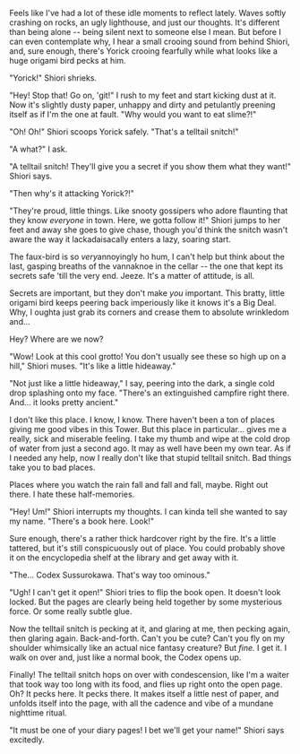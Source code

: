 <!-- "But, I guess," Shiori says with some suspicion, "it's kinda weird how big it is. I didn't think anything of it as a kid but... that kinda symbolism isn't rare." -->

Feels like I've had a lot of these idle moments to reflect lately. Waves softly crashing on rocks, an ugly lighthouse, and just our thoughts. It's different than being alone -- being silent next to someone else I mean. But before I can even contemplate why, I hear a small crooing sound from behind Shiori, and, sure enough, there's Yorick crooing fearfully while what looks like a huge origami bird pecks at him. 

"Yorick!" Shiori shrieks. 

"Hey! Stop that! Go on, 'git!" I rush to my feet and start kicking dust at it. Now it's slightly dusty paper, unhappy and dirty and petulantly preening itself as if I'm the one at fault. "Why would you want to eat slime?!"

"Oh! Oh!" Shiori scoops Yorick safely. "That's a telltail snitch!"

"A what?" I ask.

"A telltail snitch! They'll give you a secret if you show them what they want!" Shiori says. 

"Then why's it attacking Yorick?!" 

"They're proud, little things. Like snooty gossipers who adore flaunting that they know <em>everyone</em> in town. Here, we gotta follow it!" Shiori jumps to her feet and away she goes to give chase, though you'd think the snitch wasn't aware the way it lackadaisacally enters a lazy, soaring start. 

The faux-bird is so <em>very</em>annoyingly ho hum, I can't help but think about the last, gasping breaths of the vannaknoe in the cellar -- the one that kept its secrets safe 'till the very end. Jeeze. It's a matter of attitude, is all. 

Secrets are important, but they don't make <em>you</em> important. This bratty, little origami bird keeps peering back imperiously like it knows it's a Big Deal. Why, I oughta just grab its corners and crease them to absolute wrinkledom and...

Hey? Where are we now? 

"Wow! Look at this cool grotto! You don't usually see these so high up on a hill," Shiori muses. "It's like a little hideaway."

"Not just like a little hideaway," I say, peering into the dark, a single cold drop splashing onto my face. "There's an extinguished campfire right there. And... it looks pretty ancient."

I don't like this place. I know, I know. There haven't been a ton of places giving me good vibes in this Tower. But this place in particular... gives me a really, sick and miserable feeling. I take my thumb and wipe at the cold drop of water from just a second ago. It may as well have been my own tear. As if I needed any help, now I really don't like that stupid telltail snitch. Bad things take you to bad places. 

Places where you watch the rain fall and fall and fall, maybe. Right out there. I hate these half-memories.

"Hey! Um!" Shiori interrupts my thoughts. I can kinda tell she wanted to say my name. "There's a book here. Look!" 

Sure enough, there's a rather thick hardcover right by the fire. It's a little tattered, but it's still conspicuously out of place. You could probably shove it on the encyclopedia shelf at the library and get away with it. 

"The... Codex Sussurokawa. That's way too ominous."

"Ugh! I can't get it open!" Shiori tries to flip the book open. It doesn't look locked. But the pages are clearly being held together by some mysterious force. Or some really subtle glue. 

Now the telltail snitch is pecking at it, and glaring at me, then pecking again, then glaring again. Back-and-forth. Can't you be cute? Can't you fly on my shoulder whimsically like an actual nice fantasy creature? But <em>fine.</em> I get it. I walk on over and, just like a normal book, the Codex opens up. 

Finally! The telltail snitch hops on over with condescension, like I'm a waiter that took way too long with its food, and flies up right onto the open page. Oh? It pecks here. It pecks there. It makes itself a little nest of paper, and unfolds itself into the page, with all the cadence and vibe of a mundane nighttime ritual. 

"It must be one of your diary pages! I bet we'll get your name!" Shiori says excitedly. 

